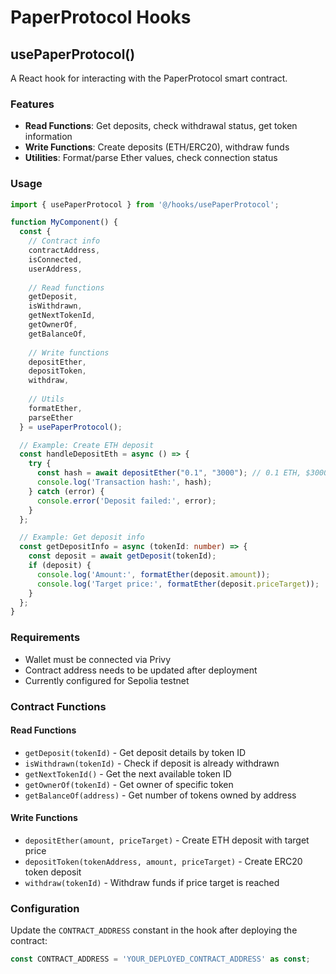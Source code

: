 # PaperProtocol Hooks

## usePaperProtocol()

A React hook for interacting with the PaperProtocol smart contract.

### Features

- **Read Functions**: Get deposits, check withdrawal status, get token information
- **Write Functions**: Create deposits (ETH/ERC20), withdraw funds
- **Utilities**: Format/parse Ether values, check connection status

### Usage

```typescript
import { usePaperProtocol } from '@/hooks/usePaperProtocol';

function MyComponent() {
  const {
    // Contract info
    contractAddress,
    isConnected,
    userAddress,
    
    // Read functions
    getDeposit,
    isWithdrawn,
    getNextTokenId,
    getOwnerOf,
    getBalanceOf,
    
    // Write functions
    depositEther,
    depositToken,
    withdraw,
    
    // Utils
    formatEther,
    parseEther
  } = usePaperProtocol();

  // Example: Create ETH deposit
  const handleDepositEth = async () => {
    try {
      const hash = await depositEther("0.1", "3000"); // 0.1 ETH, $3000 target
      console.log('Transaction hash:', hash);
    } catch (error) {
      console.error('Deposit failed:', error);
    }
  };

  // Example: Get deposit info
  const getDepositInfo = async (tokenId: number) => {
    const deposit = await getDeposit(tokenId);
    if (deposit) {
      console.log('Amount:', formatEther(deposit.amount));
      console.log('Target price:', formatEther(deposit.priceTarget));
    }
  };
}
```

### Requirements

- Wallet must be connected via Privy
- Contract address needs to be updated after deployment
- Currently configured for Sepolia testnet

### Contract Functions

#### Read Functions
- `getDeposit(tokenId)` - Get deposit details by token ID
- `isWithdrawn(tokenId)` - Check if deposit is already withdrawn
- `getNextTokenId()` - Get the next available token ID
- `getOwnerOf(tokenId)` - Get owner of specific token
- `getBalanceOf(address)` - Get number of tokens owned by address

#### Write Functions
- `depositEther(amount, priceTarget)` - Create ETH deposit with target price
- `depositToken(tokenAddress, amount, priceTarget)` - Create ERC20 token deposit
- `withdraw(tokenId)` - Withdraw funds if price target is reached

### Configuration

Update the `CONTRACT_ADDRESS` constant in the hook after deploying the contract:

```typescript
const CONTRACT_ADDRESS = 'YOUR_DEPLOYED_CONTRACT_ADDRESS' as const;
``` 